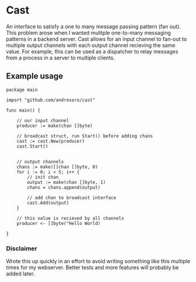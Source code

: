 # Cast
An interface to satisfy a one to many message passing pattern (fan out). This problem arose when I wanted mulitple one-to-many messaging patterns in a backend server. Cast allows for an input channel to fan-out to multiple output channels with each output channel recieving the same value. For example, this can be used as a dispatcher to relay messages from a process in a server to multiple clients.


## Example usage

```golang
package main

import "github.com/andresoro/cast"

func main() {

    // our input channel
    producer := make(chan []byte)

    // broadcast struct, run Start() before adding chans
    cast := cast.New(producer)
    cast.Start()


    // output channels
    chans := make([]chan []byte, 0)
    for i := 0; i < 5; i++ {
        // init chan
        output := make(chan []byte, 1)
        chans = chans.append(output)

        // add chan to broadcast interface
        cast.Add(output)
    }

    // this value is recieved by all channels
    producer <- []byte("Hello World)

}
```


### Disclaimer

Wrote this up quickly in an effort to avoid writing something like this multiple times for my webserver. Better tests and more features will probably be added later. 
